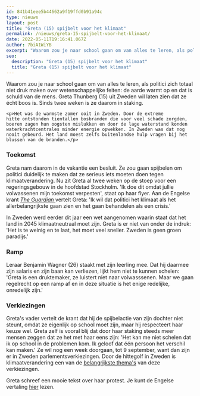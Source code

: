 ```yaml
---
id: 841b41eee5b44662a9f19ffd0b91a94c
type: nieuws
layout: post
title: "Greta (15) spijbelt voor het klimaat"
permalink: /nieuws/greta-15-spijbelt-voor-het-klimaat/
date: 2022-05-11T19:16:41.067Z
author: 7biA1WiYB
excerpt: "Waarom zou je naar school gaan om van alles te leren, als politici zich totaal niet druk maken over wetenschappelijke feiten: de aarde warmt op en dat is schuld van de mens. Greta Thunberg (15) uit Zweden wil laten zien dat ze écht boos is. Sinds twee weken is ze daarom in staking.  "
seo:
  description: "Greta (15) spijbelt voor het klimaat"
  title: "Greta (15) spijbelt voor het klimaat"
---
```

Waarom zou je naar school gaan om van alles te leren, als politici zich totaal niet druk maken over wetenschappelijke feiten: de aarde warmt op en dat is schuld van de mens. Greta Thunberg (15) uit Zweden wil laten zien dat ze écht boos is. Sinds twee weken is ze daarom in staking.  

    <p>Het was de warmste zomer ooit in Zweden. Door de extreme hitte ontstonden tientallen bosbranden die voor veel schade zorgden, boeren zagen hun oogsten mislukken en door de lage waterstand konden waterkrachtcentrales minder energie opwekken. In Zweden was dat nog nooit gebeurd. Het land moest zelfs buitenlandse hulp vragen bij het blussen van de branden.</p>
<h3>Toekomst</h3>
<p>Greta nam daarom in de vakantie een besluit. Ze zou gaan spijbelen om politici duidelijk te maken dat ze serieus iets moeten doen tegen klimaatverandering. Nu zit Greta al twee weken op de stoep voor een regeringsgebouw in de hoofdstad Stockholm. 'Ik doe dit omdat jullie volwassenen mijn toekomst verpesten', staat op haar flyer. Aan de Engelse krant <a href="https://www.theguardian.com/science/2018/sep/01/swedish-15-year-old-cutting-class-to-fight-the-climate-crisis" target="_blank"><em>The Guardian </em></a>vertelt Greta: 'Ik wil dat politici het klimaat als het allerbelangrijkste gaan zien en het gaan behandelen als een crisis.'</p>
<p>In Zweden werd eerder dit jaar een wet aangenomen waarin staat dat het land in 2045 klimaatneutraal moet zijn. Greta is er niet van onder de indruk: 'Het is te weinig en te laat, het moet veel sneller. Zweden is geen groen paradijs.' </p>
<h3>Ramp</h3>
<p>Leraar Benjamin Wagner (26) staakt met zijn leerling mee. Dat hij daarmee zijn salaris en zijn baan kan verliezen, lijkt hem niet te kunnen schelen: 'Greta is een druktemaker, ze luistert niet naar volwasssenen. Maar we gaan regelrecht op een ramp af en in deze situatie is het enige redelijke, onredelijk zijn.'</p>
<h3>Verkiezingen</h3>
<p>Greta's vader vertelt de krant dat hij de spijbelactie van zijn dochter niet steunt, omdat ze eigenlijk op school moet zijn, maar hij respecteert haar keuze wel. Greta zelf is vooral blij dat door haar staking steeds meer mensen zeggen dat ze het met haar eens zijn: 'Het kan me niet schelen dat ik op school in de problemen kom. Ik geloof dat één persoon het verschil kan maken.' Ze wil nog een week doorgaan, tot 9 september, want dan zijn er in Zweden parlementsverkiezingen. Door de hittegolf in Zweden is klimaatverandering een van de <a href="https://www.rtlnieuws.nl/buitenland/hittegolf-maakt-klimaatverandering-tot-belangrijk-onderwerp-bij-zweedse-verkiezingen" target="_blank">belangrijkste thema's</a> van deze verkiezingen.</p>
<p>Greta schreef een mooie tekst over haar protest. Je kunt de Engelse vertaling <a href="https://medium.com/@wedonthavetime/greta-thunberg-sweden-is-not-a-role-model-6ce96d6b5f8b" target="_blank">hier</a> lezen.</p>  
